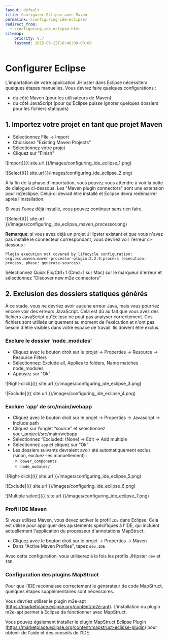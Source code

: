 ```yaml
---
layout: default
title: Configurer Eclipse avec Maven
permalink: /configuring-ide-eclipse/
redirect_from:
  - /configuring_ide_eclipse.html
sitemap:
    priority: 0.7
    lastmod: 2015-05-22T18:40:00-00:00
---
```


# <i class="fa fa-keyboard-o"></i> Configurer Eclipse

L'importation de votre application JHipster dans Eclipse nécessitera quelques étapes manuelles. Vous devrez faire quelques configurations :

- du côté Maven (pour les utilisateurs de Maven)
- du côté JavaScript (pour qu'Eclipse puisse ignorer quelques dossiers pour les fichiers statiques)

## 1. Importez votre projet en tant que projet Maven

- Sélectionnez File -> Import
- Choisissez "Existing Maven Projects"
- Sélectionnez votre projet
- Cliquez sur "Finish"

![Import]({{ site.url }}/images/configuring_ide_eclipse_1.png)

![Select]({{ site.url }}/images/configuring_ide_eclipse_2.png)

À la fin de la phase d'importation, vous pouvez vous attendre à voir la boîte de dialogue ci-dessous. Les "Maven plugin connectors" sont une extension pour m2eclipse. Celui-ci devrait être installé et Eclipse devra redémarrer après l'installation.

Si vous l'avez déjà installé, vous pouvez continuer sans rien faire.

![Select]({{ site.url }}/images/configuring_ide_eclipse_maven_processor.png)

__Remarque__: si vous avez déjà un projet JHipster existant et que vous n'avez pas installé le connecteur correspondant, vous devriez voir l'erreur ci-dessous :

`Plugin execution not covered by lifecycle configuration: org.bsc.maven:maven-processor-plugin:2.2.4:process (execution: process, phase: generate-sources)`

Sélectionnez Quick Fix/Ctrl+1 (Cmd+1 sur Mac) sur le marqueur d'erreur et sélectionnez "Discover new m2e connectors"

## 2. Exclusion des dossiers statiques générés

À ce stade, vous ne devriez avoir aucune erreur Java, mais vous pourriez encore voir des erreurs JavaScript. Cela est dû au fait que vous avez des fichiers JavaScript qu'Eclipse ne peut pas analyser correctement. Ces fichiers sont utilisés uniquement au moment de l'exécution et n'ont pas besoin d'être visibles dans votre espace de travail. Ils doivent être exclus.

### Exclure le dossier 'node_modules'

- Cliquez avec le bouton droit sur le projet -> Properties -> Resource -> Resource Filters
- Sélectionnez: Exclude all, Applies to folders, Name matches node_modules
- Appuyez sur "Ok"

![Right-click]({{ site.url }}/images/configuring_ide_eclipse_3.png)

![Exclude]({{ site.url }}/images/configuring_ide_eclipse_4.png)

### Exclure 'app' de src/main/webapp

- Cliquez avec le bouton droit sur le projet -> Properties -> Javascript -> Include path
- Cliquez sur l’onglet “source” et sélectionnez your_project/src/main/webapp
- Sélectionnez “Excluded: (None) -> Edit -> Add multiple
- Sélectionnez `app` et cliquez sur “Ok”
- Les dossiers suivants devraient avoir été automatiquement exclus (sinon, excluez-les manuellement) :
    - `bower_components`
    - `node_modules/`

![Right-click]({{ site.url }}/images/configuring_ide_eclipse_5.png)

![Exclude]({{ site.url }}/images/configuring_ide_eclipse_6.png)

![Multiple select]({{ site.url }}/images/configuring_ide_eclipse_7.png)

### Profil IDE Maven

Si vous utilisez Maven, vous devez activer le profil `IDE` dans Eclipse. Cela est utilisé pour appliquer des ajustements spécifiques à l'IDE, qui incluent actuellement l'application du processeur d'annotations MapStruct.

- Cliquez avec le bouton droit sur le projet -> Properties -> Maven
- Dans "Active Maven Profiles", tapez `dev,IDE`

Avec cette configuration, vous utiliserez à la fois les profils JHipster `dev` et `IDE`.

### Configuration des plugins MapStruct

Pour que l'IDE reconnaisse correctement le générateur de code MapStruct, quelques étapes supplémentaires sont nécessaires.

Vous devriez utiliser le plugin m2e-apt (https://marketplace.eclipse.org/content/m2e-apt). L'installation du plugin m2e-apt permet à Eclipse de fonctionner avec MapStruct.

Vous pouvez également installer le plugin MapStruct Eclipse Plugin (https://marketplace.eclipse.org/content/mapstruct-eclipse-plugin) pour obtenir de l'aide et des conseils de l'IDE.